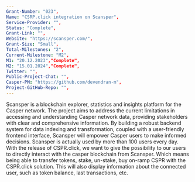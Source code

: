 ```yaml
---
Grant-Number: "023",
Name: "CSRP.click integration on Scansper",
Service-Provider: "",
Status: "Complete",
Grant-Link: "",
Website: "https://scansper.com/",
Grant-Size: "Small",
Total-Milestones: "2",
Current-Milestone: "M2",
M1: "20.12.2023","Complete",
M2: "15.01.2024","Complete",
Twitter: "",
Public-Project-Chat: "",
Casper-PM: "https://github.com/devendran-m",
Project-GitHub-Repo: "",
---
```

<!--lang:en--> 
Scansper is a blockchain explorer, statistics and insights platform for the Casper network. The project aims to address the current limitations in accessing and understanding Casper network data, providing stakeholders with clear and comprehensive information. By building a robust backend system for data indexing and transformation, coupled with a user-friendly frontend interface, Scansper will empower Casper users to make informed decisions. 
Scansper is  actually used by more than 100 users every day. With the release of CSPR.click, we want to give the possibility to our users to directly interact with the casper blockchain from Scansper. Which means being able to transfer tokens, stake, un-stake, buy on-ramp CSPR with the CSPR.click solution.
This will also display information about the connected user, such as token balance, last transactions, etc.




<!--lang:es--] 
Scansper es un explorador de blockchain y una plataforma de estadísticas e información para la red Casper. El proyecto tiene como objetivo abordar las limitaciones actuales en el acceso y la comprensión de los datos de la red Casper, proporcionando a las partes interesadas información clara y completa. Mediante la construcción de un sistema backend robusto para la indexación y transformación de datos, junto con una interfaz frontend fácil de usar, Scansper permitirá a los usuarios de Casper tomar decisiones informadas. 
Scansper es utilizado actualmente por más de 100 usuarios cada día. Con el lanzamiento de CSPR.click, queremos dar la posibilidad a nuestros usuarios de interactuar directamente con la blockchain de Casper desde Scansper. Lo que significa poder transferir tokens, apostar, des-apostar, comprar en rampa CSPR con la solución CSPR.click.
Esto también mostrará información sobre el usuario conectado, como el saldo de tokens, las últimas transacciones, etc.


<!--lang:de--] 
Scansper ist eine Blockchain-Explorer-, Statistik- und Erkenntnisplattform für das Casper-Netzwerk. Das Projekt zielt darauf ab, die derzeitigen Beschränkungen beim Zugriff auf die Daten des Casper-Netzwerks und deren Verständnis zu beseitigen und den Beteiligten klare und umfassende Informationen zur Verfügung zu stellen. Durch den Aufbau eines robusten Backend-Systems für die Datenindizierung und -umwandlung, gekoppelt mit einer benutzerfreundlichen Frontend-Schnittstelle, wird Scansper Casper-Nutzer in die Lage versetzen, fundierte Entscheidungen zu treffen. 
Scansper wird derzeit täglich von mehr als 100 Nutzern verwendet. Mit der Veröffentlichung von CSPR.click wollen wir unseren Nutzern die Möglichkeit geben, direkt von Scansper aus mit der Casper-Blockchain zu interagieren. Das bedeutet, dass sie mit der CSPR.click-Lösung Token transferieren, Einsätze tätigen, Einsätze aufheben und CSPR kaufen können.
Dabei werden auch Informationen über den angeschlossenen Nutzer angezeigt, wie z.B. Token-Guthaben, letzte Transaktionen, etc.

<!--lang:fr--] 
Scansper est une plateforme d'exploration, de statistiques et d'informations sur la blockchain pour le réseau Casper. Le projet vise à remédier aux limites actuelles de l'accès et de la compréhension des données du réseau Casper, en fournissant aux parties prenantes des informations claires et complètes. En construisant un système dorsal robuste pour l'indexation et la transformation des données, associé à une interface frontale conviviale, Scansper permettra aux utilisateurs de Casper de prendre des décisions éclairées. 
Scansper est actuellement utilisé par plus de 100 utilisateurs chaque jour. Avec la sortie de CSPR.click, nous voulons donner la possibilité à nos utilisateurs d'interagir directement avec la blockchain Casper à partir de Scansper. Cela signifie qu'ils pourront transférer des tokens, miser, dé-miser, acheter des CSPR avec la solution CSPR.click.
Cette solution affichera également des informations sur l'utilisateur connecté, telles que le solde des jetons, les dernières transactions, etc.

<!--lang:pl--] 
Scansper to eksplorator blockchain, platforma statystyk i spostrzeżeń dla sieci Casper. Projekt ma na celu zaradzenie obecnym ograniczeniom w dostępie i zrozumieniu danych sieci Casper, zapewniając zainteresowanym stronom jasne i wyczerpujące informacje. Budując solidny system backendowy do indeksowania i transformacji danych, w połączeniu z przyjaznym dla użytkownika interfejsem frontendowym, Scansper umożliwi użytkownikom Casper podejmowanie świadomych decyzji. 
Scansper jest używany przez ponad 100 użytkowników każdego dnia. Wraz z wydaniem CSPR.click, chcemy dać naszym użytkownikom możliwość bezpośredniej interakcji z blockchainem Casper z poziomu Scansper. Oznacza to możliwość przesyłania tokenów, stakowania, un-stakowania, kupowania CSPR on-ramp za pomocą rozwiązania CSPR.click.
Wyświetli to również informacje o podłączonym użytkowniku, takie jak saldo tokenów, ostatnie transakcje itp.

<!--lang:uk--] 
Scansper - це платформа для дослідження блокчейну, статистики та аналітики мережі Каспер. Проект спрямований на усунення поточних обмежень у доступі та розумінні даних мережі Casper, надаючи зацікавленим сторонам чітку та вичерпну інформацію. Завдяки створенню надійної внутрішньої системи для індексування та перетворення даних у поєднанні зі зручним інтерфейсом, Scansper надасть користувачам Casper можливість приймати обґрунтовані рішення. 
Наразі Scansper використовують понад 100 користувачів щодня. З випуском CSPR.click ми хочемо дати можливість нашим користувачам безпосередньо взаємодіяти з блокчейном Casper через Scansper. Це означає можливість переказувати токени, вкладати, знімати стейки, купувати CSPR на рампі за допомогою рішення CSPR.click.
При цьому також буде відображатися інформація про підключеного користувача, така як баланс токенів, останні транзакції тощо.

[!--lang:*-->  
